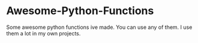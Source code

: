 # Awesome-Python-Functions
Some awesome python functions ive made.
You can use any of them.
I use them a lot in my own projects.
